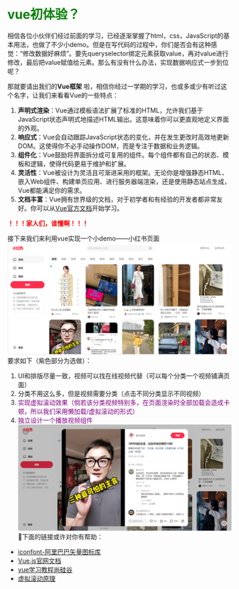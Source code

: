 # <strong><font color=Green> vue初体验？</font></strong>

相信各位小伙伴们经过前面的学习，已经逐渐掌握了html，css，JavaScript的基本用法，也做了不少小demo。但是在写代码的过程中，你们是否会有这种感觉：“修改数据好麻烦”。要先queryselector绑定元素获取value，再对value进行修改，最后把value赋值给元素。那么有没有什么办法，实现数据响应式一步到位呢？

那就要请出我们的**Vue框架** 啦，相信你经过一学期的学习，也或多或少有听过这个名字，让我们来看看Vue的一些特点：

1. **声明式渲染**：Vue通过模板语法扩展了标准的HTML，允许我们基于JavaScript状态声明式地描述HTML输出。这意味着你可以更直观地定义界面的外观。
2. **响应式**：Vue会自动跟踪JavaScript状态的变化，并在发生更改时高效地更新DOM。这使得你不必手动操作DOM，而是专注于数据和业务逻辑。
3. **组件化**：Vue鼓励将界面拆分成可复用的组件。每个组件都有自己的状态、模板和逻辑，使得代码更易于维护和扩展。
4. **灵活性**：Vue被设计为灵活且可渐进采用的框架。无论你是增强静态HTML、嵌入Web组件、构建单页应用、进行服务器端渲染，还是使用静态站点生成，Vue都能满足你的需求。
5. **文档丰富**：Vue拥有世界级的文档，对于初学者和有经验的开发者都非常友好。你可以从[Vue官方文档](https://vuejs.org/guide/introduction.html)开始学习。

<strong><font color=Red>！！！家人们，谁懂啊！！！</font></strong>

接下来我们来利用vue实现一个小demo——小红书页面
![alt text](小红书.png)
要求如下（紫色部分为选做）：

1. UI和排版尽量一致，视频可以找在线视频代替（可以每个分类一个视频铺满页面）
2. 分类不用这么多，但是视频需要分类（点击不同分类显示不同视频）
3. <font color=Purple>实现虚拟滚动效果（倘若该分类视频特别多，在页面渲染时全部加载会造成卡顿，所以我们采用懒加载/虚拟滚动的形式）</font>
4. <font color=Purple>独立设计一个播放视频组件</font>
![alt text](小红书视频.png)
🥵下面的链接或许对你有帮助：

- [iconfont-阿里巴巴矢量图标库](https://www.iconfont.cn/)
- [Vue.js官网文档](https://cn.vuejs.org/)
- [vue学习教程尚硅谷](https://www.bilibili.com/video/BV1Zy4y1K7SH/?share_source=copy_web&vd_source=1d686eb343e4a300dd94ebe248e58e65)
- [虚拟滚动原理](https://www.bilibili.com/video/BV148411D7Z7/?share_source=copy_web&vd_source=1d686eb343e4a300dd94ebe248e58e65)
